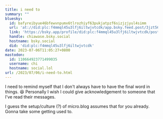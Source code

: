 ```yaml
---
title: i need to
summary: ""
bluesky:
  id: bafyreibyue46bfewvnpumx6tlrozhiyf63pukjatpzf6sizjzjyul4simm
  url: 'at://did:plc:f4mmql45u3lfj6iltwjvtcdk/app.bsky.feed.post/3jzt56xrbwn2z'
  link: 'https://bsky.app/profile/did:plc:f4mmql45u3lfj6iltwjvtcdk/post/3jzt56xrbwn2z'
  handle: chiawase.bsky.social
  hostname: bsky.social
  did: 'did:plc:f4mmql45u3lfj6iltwjvtcdk'
date: 2023-07-06T11:05:27+0800
mastodon:
  id: 110664923771499035
  username: chi
  hostname: social.lol
url: /2023/07/06/i-need-to.html
---
```


I need to remind myself that I don't always have to have the final word in things. 😆 Personally I wish I could give acknowledgement to someone that I've read their messages.

I guess the setup/culture (?) of micro.blog assumes that for you already. Gonna take some getting used to.
